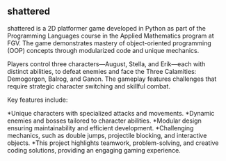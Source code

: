 shattered
---------

shattered is a 2D platformer game developed in Python as part of the Programming Languages course in the Applied Mathematics program at FGV. The game demonstrates mastery of object-oriented programming (OOP) concepts through modularized code and unique mechanics.

Players control three characters—August, Stella, and Erik—each with distinct abilities, to defeat enemies and face the Three Calamities: Demogorgon, Balrog, and Ganon. The gameplay features challenges that require strategic character switching and skillful combat.

Key features include:

*Unique characters with specialized attacks and movements.
*Dynamic enemies and bosses tailored to character abilities.
*Modular design ensuring maintainability and efficient development.
*Challenging mechanics, such as double jumps, projectile blocking, and interactive objects.
*This project highlights teamwork, problem-solving, and creative coding solutions, providing an engaging gaming experience.
